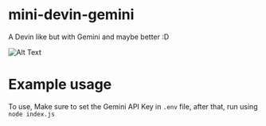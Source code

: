 # mini-devin-gemini
 A Devin like but with Gemini and maybe better :D

![Alt Text](https://raviadi12.github.io/ScreenRecording2024-11-10134102-ezgif.com-video-to-gif-converter.gif)

# Example usage

To use, Make sure to set the Gemini API Key in `.env` file, after that, run using `node index.js`
